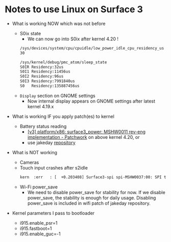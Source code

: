 # Notes to use Linux on Surface 3

- What is working NOW which was not before
  - S0ix state
    - We can now go into S0ix after kernel 4.20 !
    ```bash
    /sys/devices/system/cpu/cpuidle/low_power_idle_cpu_residency_us
    30

    /sys/kernel/debug/pmc_atom/sleep_state
    S0IR Residency:32us
    S0I1 Residency:11456us
    S0I2 Residency:96us
    S0I3 Residency:7991840us
    S0   Residency:135887456us
    ```
  - `Display` section on GNOME settings
    - Now internal display appears on GNOME settings after latest kernel 4.19.x

- What is working IF you apply patch(es) to kernel
  - Battery status reading
    - [[v3] platform/x86: surface3_power: MSHW0011 rev-eng implementation - Patchwork](https://patchwork.kernel.org/patch/10584079/) on above kernel 4.20, or
    - use jakeday [repository](https://github.com/jakeday/linux-surface)

- What is NOT working
  - Cameras
  - Touch input crashes after s2idle
    ```bash
    kern  :err   : [  +0.203408] Surface3-spi spi-MSHW0037:00: SPI transfer timed out
    ```
  - Wi-Fi power_save
    - We need to disable power_save for stability for now. If we disable power_save, the stability is enough for daily usage. Disabling power_save is included in wifi patch of jakeday repository.

- Kernel parameters I pass to bootloader
  - i915.enable_psr=1
  - i915.fastboot=1
  - i915.enable_guc=-1
